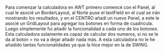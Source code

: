 Para comenzar la calculadora en AWT primero comencé con el Panel, al cual le asocié un BorderLayout, al Norte puse el textField en el cual se irán mostrando los resultados,
y en el CENTRO añadí un nuevo Panel, a este le asocié un GridLayout para agregar los botones en forma de cuadricula.
Luego simplemente fui añadir la funcionalidad a cada uno de los botones.
Esta calculadora solamente es capaz de calcular dos numeros, si no se le da al boton = no va a dejar añadir nada más.
A esta calculadora no le he añadido tantas funcionalidades ya que la hice mejor en la de SWING.
